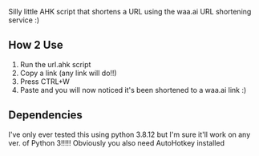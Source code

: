 Silly little AHK script that shortens a URL using the waa.ai URL shortening service :)

## How 2 Use
1. Run the url.ahk script
2. Copy a link (any link will do!!)
3. Press CTRL+W
4. Paste and you will now noticed it's been shortened to a waa.ai link :)

## Dependencies
I've only ever tested this using python 3.8.12 but I'm sure it'll work on any ver. of Python 3!!!!! Obviously you also need AutoHotkey installed
